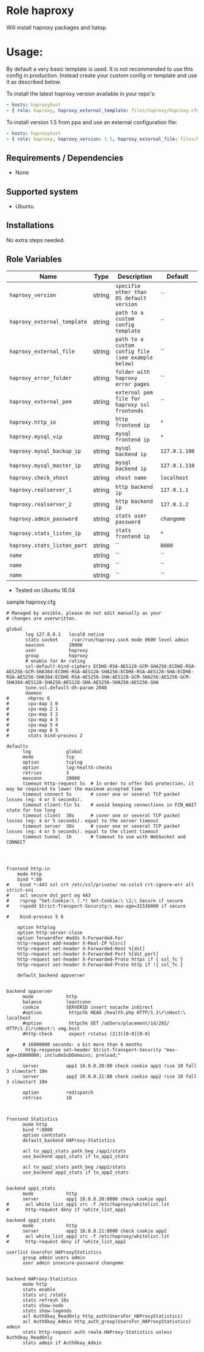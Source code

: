 # Role haproxy

Will install haproxy packages and hatop.


# Usage:
By default a very basic template is used. It is not recommended to use this config in production. Instead create your custom config or template and use it as described below.

To install the latest haproxy version available in your repo's:

```yaml
- hosts: haproxyhost
- { role: haproxy, haproxy_external_template: files/haproxy/haproxy.cfg.j2 }
```


To install version 1.5 from ppa and use an external configuration file:

```yaml
- hosts: haproxyhost
- { role: haproxy, haproxy_version: 1.5, haproxy_external_file: files/haproxy/haproxy.cfg }
```
  

## Requirements / Dependencies

* None

## Supported system

* Ubuntu

## Installations

No extra steps needed.

## Role Variables

|Name|Type|Description|Default|
|----|----|-----------|-------|
`haproxy_version`|string|`specifie other than OS default version`|``
`haproxy_external_template`|string|`path to a custom config template`|``
`haproxy_external_file`|string|`path to a custom config file (see example below)`|``
`haproxy_error_folder`|string|`folder with haproxy error pages`|``
`haproxy_external_pem`|string|`external pem file for haproxy ssl frontends`|``
`haproxy.http_in`|string|`http frontend ip`|`*`
`haproxy.mysql_vip`|string|`mysql frontend ip`|`*`
`haproxy.mysql_backup_ip`|string|`mysql backend ip`|`127.0.1.100`
`haproxy.mysql_master_ip`|string|`mysql backend ip`|`127.0.1.110`
`haproxy.check_vhost`|string|`vhost name`|`localhost`
`haproxy.realserver_1`|string|`http backend ip`|`127.0.1.1`
`haproxy.realserver_2`|string|`http backend ip`|`127.0.1.2`
`haproxy.admin_password`|string|`stats user password`|`changeme`
`haproxy.stats_listen_ip`|string|`stats frontend ip`|`*`
`haproxy.stats_listen_port`|string|``|`8000`
`name`|string|``|``
`name`|string|``|``
`name`|string|``|``





* Tested on Ubuntu 16.04

sample haproxy.cfg
```
# Managed by ansible, please do not edit manually as your
# changes are overwritten.

global
       log 127.0.0.1   local0 notice
       stats socket     /var/run/haproxy.sock mode 0600 level admin
       maxconn         20000
       user            haproxy
       group           haproxy
       # enable for A+ rating
       ssl-default-bind-ciphers ECDHE-RSA-AES128-GCM-SHA256:ECDHE-RSA-AES256-GCM-SHA384:ECDHE-RSA-AES128-SHA256:ECDHE-RSA-AES128-SHA:ECDHE-RSA-AES256-SHA384:ECDHE-RSA-AES256-SHA:AES128-GCM-SHA256:AES256-GCM-SHA384:AES128-SHA256:AES128-SHA:AES256-SHA256:AES256-SHA
       tune.ssl.default-dh-param 2048
       daemon
#       nbproc 6
#       cpu-map 1 0
#       cpu-map 2 1
#       cpu-map 3 2
#       cpu-map 4 3
#       cpu-map 5 4
#       cpu-map 6 5
#       stats bind-process 2

defaults
      log             global
      mode            tcp
      option          tcplog
      option          log-health-checks
      retries         3
      maxconn         20000
      timeout http-request 5s  # In order to offer DoS protection, it may be required to lower the maximum accepted time
      timeout connect 5s       # cover one or several TCP packet losses (eg: 4 or 5 seconds).
      timeout client-fin 5s    # avoid keeping connections in FIN_WAIT state for too long
      timeout client  30s      # cover one or several TCP packet losses (eg: 4 or 5 seconds). equal to the server timeout
      timeout server  30s      # cover one or several TCP packet losses (eg: 4 or 5 seconds). equal to the client timeout
      timeout tunnel  1h       # timeout to use with WebSocket and CONNECT




frontend http-in
    mode http
    bind *:80
#    bind *:443 ssl crt /etc/ssl/private/ no-sslv3 crt-ignore-err all strict-sni
#    acl secure dst_port eq 443
#    rsprep ^Set-Cookie:\ (.*) Set-Cookie:\ \1;\ Secure if secure
#    rspadd Strict-Transport-Security:\ max-age=31536000 if secure

#    bind-process 5 6

    option httplog
    option http-server-close
    option forwardfor #adds X-Forwarded-For
    http-request add-header X-Real-IP %[src]
    http-request set-header X-Forwarded-Host %[dst]
    http-request set-header X-Forwarded-Port %[dst_port]
    http-request set-header X-Forwarded-Proto https if { ssl_fc }
    http-request set-header X-Forwarded-Proto http if !{ ssl_fc }

    default_backend appserver


backend appserver
      mode            http
      balance         leastconn
      cookie          SERVERID insert nocache indirect
      #option          httpchk HEAD /health.php HTTP/1.1\r\nHost:\ localhost
      #option          httpchk GET /adServ/placement/id/292/ HTTP/1.1\r\nHost:\ vmg.host
      #http-check      expect rstatus (2|3)[0-9][0-9]

      # 16000000 seconds: a bit more than 6 months
#      http-response set-header Strict-Transport-Security "max-age=16000000; includeSubDomains; preload;"

      server          app1 10.0.0.20:80 check cookie app1 rise 10 fall 3 slowstart 10m
      server          app2 10.0.0.21:80 check cookie app2 rise 10 fall 3 slowstart 10m

      option          redispatch
      retries         10



frontend Statistics
      mode http
      bind *:8000
      option contstats
      default_backend HAProxy-Statistics

      acl to_app1_stats path_beg /app1/stats
      use_backend app1_stats if to_app1_stats

      acl to_app2_stats path_beg /app2/stats
      use_backend app2_stats if to_app2_stats


backend app1_stats
      mode            http
      server          app1 10.0.0.20:8000 check cookie app1
#      acl white_list_app1 src -f /etc/haproxy/whitelist.lst
#      http-request deny if !white_list_app1

backend app2_stats
      mode            http
      server          app2 10.0.0.21:8000 check cookie app2
#      acl white_list_app2 src -f /etc/haproxy/whitelist.lst
#      http-request deny if !white_list_app2

userlist UsersFor_HAProxyStatistics
      group admin users admin
      user admin insecure-password changeme


backend HAProxy-Statistics
      mode http
      stats enable
      stats uri /stats
      stats refresh 10s
      stats show-node
      stats show-legends
      acl AuthOkay_ReadOnly http_auth(UsersFor_HAProxyStatistics)
      acl AuthOkay_Admin http_auth_group(UsersFor_HAProxyStatistics) admin
      stats http-request auth realm HAProxy-Statistics unless AuthOkay_ReadOnly
      stats admin if AuthOkay_Admin

```
